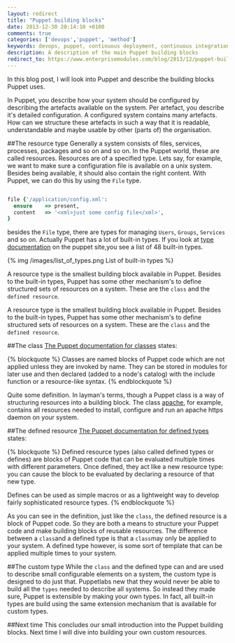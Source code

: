 ```yaml
---
layout: redirect
title: "Puppet building blocks"
date: 2013-12-30 20:14:10 +0100
comments: true
categories: ['devops','puppet', 'method']
keywords: devops, puppet, continuous deployment, continuous integration
description: A description of the main Puppet building blocks
redirect_to: https://www.enterprisemodules.com/blog/2013/12/puppet-building-blocks/
---
```


In this blog post,  I will look into Puppet and describe the building blocks Puppet uses.

In Puppet, you describe how your system should be configured by describing the artefacts available on the system. Per artefact, you describe it's detailed configuration. A configured system contains many artefacts. How can we structure these artefacts in such a way that it is readable, understandable and maybe usable by other (parts of) the organisation.

<!-- more -->

##The resource type
Generally a system consists of files, services, processes, packages and so on and so on. In the Puppet world, these are called resources. Resources are of a specified type. Lets say, for example, we want to make sure a configuration file is available on a unix system.  Besides being available, it should also contain the right content. With Puppet, we can do this by using the `File` type.

```ruby

file {'/application/config.xml':
  ensure	=> present,
  content	=> '<xml>just some config file</xml>',
}
```

besides the `File` type, there are types for managing `Users`, `Groups`, `Services` and so on. Actually Puppet has a lot of built-in types. If you look at [type documentation](http://docs.puppetlabs.com/references/latest/type.html) on the puppet site,you see a list of 48 built-in types.

{% img /images/list_of_types.png List of built-in types %}

A resource type is the smallest building block available in Puppet. Besides to the built-in types, Puppet has some other mechanism's to define structured sets of resources on a system. These are the `class` and the `defined resource`.

A resource type is the smallest building block available in Puppet. Besides to the built-in types, Puppet has some other mechanism's to define structured sets of resources on a system. These are the `class` and the `defined resource`. 


##The class
[The Puppet documentation for classes](http://docs.puppetlabs.com/puppet/2.7/reference/lang_classes.html) states:

{% blockquote %}
Classes are named blocks of Puppet code which are not applied unless they are invoked by name. They can be stored in
modules for later use and then declared (added to a node's catalog) with the include function or a resource-like syntax.
{% endblockquote %}

Quite some definition. In layman's terms, though a Puppet class is a way of structuring resources into a building block. The class [apache](https://forge.puppetlabs.com/puppetlabs/apache), for example, contains all resources needed to install, configure and run an apache https daemon on your system.


##The defined resource
[The Puppet documentation for defined types](http://docs.puppetlabs.com/puppet/2.7/reference/lang_defined_types.html) states:

{% blockquote %}
Defined resource types (also called defined types or defines) are blocks of Puppet code that can be evaluated multiple
times with different parameters. Once defined, they act like a new resource type: you can cause the block to be evaluated
by declaring a resource of that new type.

Defines can be used as simple macros or as a lightweight way to develop fairly sophisticated resource types.
{% endblockquote %}

As you can see in the definition, just like the `class`, the defined resource is a block of Puppet code. So they are both a means to structure your Puppet code and make building blocks of reusable resources. The difference between a `class`and a  defined type is that a `class`may only be applied to your system. A defined type however, is some sort of template that can be applied multiple times to your system.


##The custom type
While the `class` and the defined type can and are used to describe small configurable elements on a system, the custom type is designed to do just that. Puppetlabs new that they would never be able to build all the `types` needed to describe all systems. So instead they made sure, Puppet is extensible by making your own types. In fact, all built-in types are build using the same extension mechanism that is available for custom types.


##Next time
This concludes our small introduction into the Puppet building blocks. Next time I will dive into building your own custom resources.
